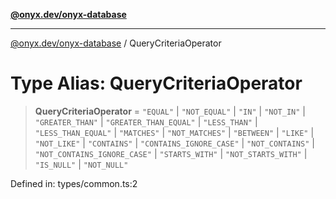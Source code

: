 [**@onyx.dev/onyx-database**](../README.md)

***

[@onyx.dev/onyx-database](../globals.md) / QueryCriteriaOperator

# Type Alias: QueryCriteriaOperator

> **QueryCriteriaOperator** = `"EQUAL"` \| `"NOT_EQUAL"` \| `"IN"` \| `"NOT_IN"` \| `"GREATER_THAN"` \| `"GREATER_THAN_EQUAL"` \| `"LESS_THAN"` \| `"LESS_THAN_EQUAL"` \| `"MATCHES"` \| `"NOT_MATCHES"` \| `"BETWEEN"` \| `"LIKE"` \| `"NOT_LIKE"` \| `"CONTAINS"` \| `"CONTAINS_IGNORE_CASE"` \| `"NOT_CONTAINS"` \| `"NOT_CONTAINS_IGNORE_CASE"` \| `"STARTS_WITH"` \| `"NOT_STARTS_WITH"` \| `"IS_NULL"` \| `"NOT_NULL"`

Defined in: types/common.ts:2
